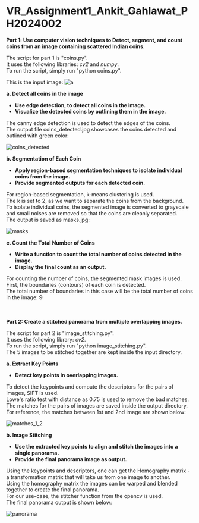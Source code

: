 # VR_Assignment1_Ankit_Gahlawat_PH2024002

**Part 1: Use computer vision techniques to Detect, segment, and count coins from an image containing scattered Indian coins.**

The script for part 1 is "coins.py". <br />
It uses the following libraries: _cv2_ and _numpy_. <br />
To run the script, simply run "python coins.py". <br />

This is the input image: ![a](https://github.com/user-attachments/assets/1d9b54ce-8149-45e7-b070-95fd6aaa9e07)

**a. Detect all coins in the image**
- **Use edge detection, to detect all coins in the image.**
- **Visualize the detected coins by outlining them in the image.**

The canny edge detection is used to detect the edges of the coins. <br />
The output file coins_detected.jpg showcases the coins detected and outlined with green color:

![coins_detected](https://github.com/user-attachments/assets/1364a8ac-869e-4371-b6b4-535650ba561d)

**b. Segmentation of Each Coin**
- **Apply region-based segmentation techniques to isolate individual coins from the image.**
- **Provide segmented outputs for each detected coin.**

For region-based segmentation, k-means clustering is used. <br />
The k is set to 2, as we want to separate the coins from the background. <br />
To isolate individual coins, the segmented image is converted to grayscale and small noises are removed so that the coins are cleanly separated. <br />
The output is saved as masks.jpg: 

![masks](https://github.com/user-attachments/assets/42e64cf6-20b2-4fe9-943f-422b7841956b)

**c. Count the Total Number of Coins**
- **Write a function to count the total number of coins detected in the image.**
- **Display the final count as an output.**

For counting the number of coins, the segmented mask images is used. <br />
First, the boundaries (contours) of each coin is detected. <br />
The total number of boundaries in this case will be the total number of coins in the image: **9** 
<br />
<br />
<br />


**Part 2: Create a stitched panorama from multiple overlapping images.**

The script for part 2 is "image_stitching.py". <br />
It uses the following library: _cv2_. <br />
To run the script, simply run "python image_stitching.py". <br />
The 5 images to be stitched together are kept inside the input directory. <br />

**a. Extract Key Points**
- **Detect key points in overlapping images.**

To detect the keypoints and compute the descriptors for the pairs of images, SIFT is used. <br />
Lowe's ratio test with distance as 0.75 is used to remove the bad matches. <br />
The matches for the pairs of images are saved inside the output directory. For reference, the matches between 1st and 2nd image are shown below: 

![matches_1_2](https://github.com/user-attachments/assets/86a6611f-33c0-4127-86fe-c28cde2b898e)

**b. Image Stitching**
- **Use the extracted key points to align and stitch the images into a single panorama.**
- **Provide the final panorama image as output.**

Using the keypoints and descriptors, one can get the Homography matrix - a transformation matrix that will take us from one image to another. <br />
Using the homography matrix the images can be warped and blended together to create the final panorama. <br />
For our use-case, the stitcher function from the opencv is used. <br />
The final panorama output is shown below:

![panorama](https://github.com/user-attachments/assets/29aec466-f1a9-45a3-9669-cec6780baee5)





